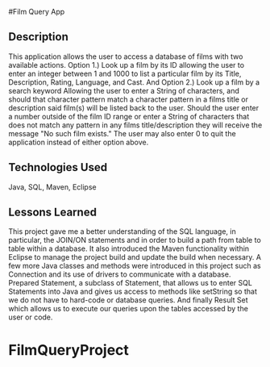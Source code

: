 #Film Query App

## Description
This application allows the user to access a database of films with two available actions. Option 1.) Look up a film by its ID allowing the user to enter an integer between 1 and 1000 to list a particular film by its Title, Description, Rating, Language, and Cast. And Option 2.) Look up a film by a search keyword Allowing the user to enter a String of characters, and should that character pattern match a character pattern in a films title or description said film(s) will be listed back to the user. Should the user enter a number outside of the film ID range or enter a String of characters that does not match any pattern in any films title/description they will receive the message "No such film exists." The user may also enter 0 to quit the application instead of either option above.
## Technologies Used
Java, SQL, Maven, Eclipse

## Lessons Learned
This project gave me a better understanding of the SQL language, in particular, the JOIN/ON statements and in order to build a path from table to table within a database. It also introduced the Maven functionality within Eclipse to manage the project build and update the build when necessary. A few more Java classes and methods were introduced in this project such as Connection and its use of drivers to communicate with a database. Prepared Statement, a subclass of Statement, that allows us to enter SQL Statements into Java and gives us access to methods like setString so that we do not have to hard-code or database queries. And finally Result Set which allows us to execute our queries upon the tables accessed by the user or code.
# FilmQueryProject
